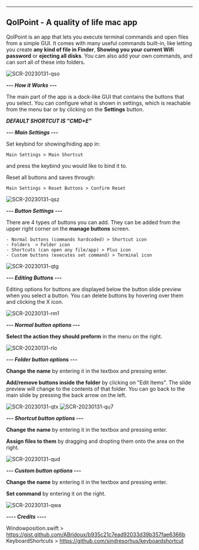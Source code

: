 -----------
QolPoint - A quality of life mac app
-----------

QolPoint is an app that lets you execute terminal commands and open files from a simple GUI. It comes with many useful commands built-in, like letting you create **any kind of file in Finder**, **Showing you your current Wifi password** or **ejecting all disks**. You cam also add your own commands, and can sort all of these into folders.

![SCR-20230131-qso](https://user-images.githubusercontent.com/121255421/215836287-be3859d3-4948-453a-a53e-09cc0bef8402.png)

***--- How it Works ---***

The main part of the app is a dock-like GUI that contains the buttons that you select. You can configure what is shown in settings, which is reachable from the menu bar or by clicking on the **Settings** button.

***DEFAULT SHORTCUT IS "CMD+E"***

***--- Main Settings ---***
	
Set keybind for showing/hiding app in:

	Main Settings > Main Shortcut

and press the keybind you would like to bind it to.

Reset all buttons and saves through:

	Main Settings > Reset Buttons > Confirm Reset
	
![SCR-20230131-qsz](https://user-images.githubusercontent.com/121255421/215840842-13f88dfb-f4c1-4dce-900c-9d71e830dae1.png)


***--- Button Settings ---***

There are 4 types of buttons you can add. They can be added from the upper right corner on the **manage buttons** screen.

	- Normal buttons (commands hardcoded) > Shortcut icon
	- Folders  > Folder icon
	- Shortcuts (can open any file/app) > Plus icon
	- Custom buttons (executes set command) > Terminal icon

![SCR-20230131-qtg](https://user-images.githubusercontent.com/121255421/215841974-748141fc-d4b5-4f3b-aaa5-4700b9069d76.png)


***--- Editing Buttons ---***

Editing options for buttons are displayed below the button slide preview when you select a button.
You can delete buttons by hovering over them and clicking the X icon.

![SCR-20230131-rm1](https://user-images.githubusercontent.com/121255421/215844488-282df85e-4152-4ac2-86f2-a99b76420969.png)

***--- Normal button options ---***

**Select the action they should preform** in the menu on the right.

![SCR-20230131-rlo](https://user-images.githubusercontent.com/121255421/215845079-2ebb5224-db11-4202-ad45-e14bcfc40b85.png)

***--- Folder button options ---***

**Change the name** by entering it in the textbox and pressing enter.

**Add/remove buttons inside the folder** by clicking on "Edit Items". The slide preview will change to the contents of that folder. You can go back to the main slide by pressing the back arrow on the left.

![SCR-20230131-qtx](https://user-images.githubusercontent.com/121255421/215845550-798c948e-6861-49df-a8a4-f04ded7a8afd.png)
![SCR-20230131-qu7](https://user-images.githubusercontent.com/121255421/215846589-1dca85a1-1ed9-4dcf-9c47-a609e927a1fc.png)

***--- Shortcut button options ---***

**Change the name** by entering it in the textbox and pressing enter.

**Assign files to them** by dragging and dropting them onto the area on the right.

![SCR-20230131-qud](https://user-images.githubusercontent.com/121255421/215845962-a132840e-be29-45f0-bb43-fe6c7c2f4fa8.png)

***--- Custom button options ---***

**Change the name** by entering it in the textbox and pressing enter.

**Set command** by entering it on the right.

![SCR-20230131-qwa](https://user-images.githubusercontent.com/121255421/215846188-10b83f9a-4647-4ec8-bbc9-ef6fc322147d.png)

***---- Credits ----***

Windowposition.swift > https://gist.github.com/ABridoux/b935c21c7ead92033d39b357fae6366b
KeyboardShortcuts > https://github.com/sindresorhus/keyboardshortcut
